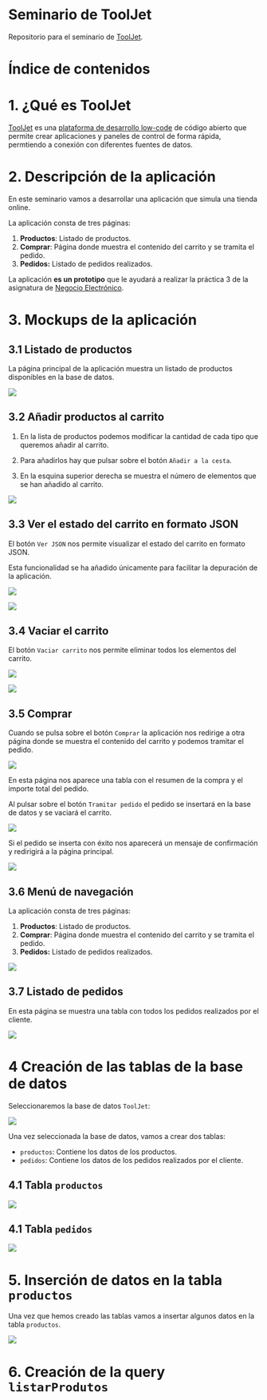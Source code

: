 # Seminario de ToolJet

Repositorio para el seminario de [ToolJet][0].

# Índice de contenidos



# 1. ¿Qué es ToolJet

[ToolJet][0] es una [plataforma de desarrollo low-code][2] de código abierto que permite crear aplicaciones y paneles de control de forma rápida, permtiendo a conexión con diferentes fuentes de datos.

# 2. Descripción de la aplicación

En este seminario vamos a desarrollar una aplicación que simula una tienda online.

La aplicación consta de tres páginas:

1. **Productos**: Listado de productos.
2. **Comprar**: Página donde muestra el contenido del carrito y se tramita el pedido.
3. **Pedidos:** Listado de pedidos realizados.

La aplicación **es un prototipo** que le ayudará a realizar la práctica 3 de la asignatura de [Negocio Electrónico][1].

# 3. Mockups de la aplicación

## 3.1 Listado de productos

La página principal de la aplicación muestra un listado de productos disponibles
en la base de datos.

![](images/mockup_00.png)

## 3.2 Añadir productos al carrito

1. En la lista de productos podemos modificar la cantidad de cada tipo que queremos
añadir al carrito.

2. Para añadirlos hay que pulsar sobre el botón `Añadir a la cesta`.

3. En la esquina superior derecha se muestra el número de elementos que se han
añadido al carrito.

![](images/mockup_01.png)

## 3.3 Ver el estado del carrito en formato JSON

El botón `Ver JSON` nos permite visualizar el estado del carrito en formato JSON.

Esta funcionalidad se ha añadido únicamente para facilitar la depuración de la
aplicación.

![](images/mockup_02.png)

![](images/mockup_03.png)

## 3.4 Vaciar el carrito

El botón `Vaciar carrito` nos permite eliminar todos los elementos del carrito.

![](images/mockup_04.png)

![](images/mockup_05.png)

## 3.5 Comprar

Cuando se pulsa sobre el botón `Comprar` la aplicación nos redirige a otra
página donde se muestra el contenido del carrito y podemos tramitar el pedido.

![](images/mockup_06.png)

En esta página nos aparece una tabla con el resumen de la compra y el importe total del pedido.

Al pulsar sobre el botón `Tramitar pedido` el pedido se insertará en la base de datos y se vaciará el carrito.

![](images/mockup_07.png)

Si el pedido se inserta con éxito nos aparecerá un mensaje de confirmación y redirigirá a la página principal.

![](images/mockup_08.png)

## 3.6 Menú de navegación

La aplicación consta de tres páginas:

1. **Productos**: Listado de productos.
2. **Comprar**: Página donde muestra el contenido del carrito y se tramita el pedido.
3. **Pedidos:** Listado de pedidos realizados.

![](images/mockup_09.png)

## 3.7 Listado de pedidos

En esta página se muestra una tabla con todos los pedidos realizados por el cliente.

![](images/mockup_10.png)

# 4 Creación de las tablas de la base de datos

Seleccionaremos la base de datos `ToolJet`:

![](images/tabla_database.png)


Una vez seleccionada la base de datos, vamos a crear dos tablas:

- `productos`: Contiene los datos de los productos.
- `pedidos`: Contiene los datos de los pedidos realizados por el cliente.

## 4.1 Tabla `productos`

![](images/tabla_pedidos.png)

## 4.1 Tabla `pedidos`

![](images/tabla_productos.png)

# 5. Inserción de datos en la tabla `productos`

Una vez que hemos creado las tablas vamos a insertar algunos datos en la tabla `productos`.

![](images/tabla_insertar_datos_productos.png)

# 6. Creación de la query `listarProdutos`


[0]: https://www.tooljet.ai
[1]: https://www.ual.es/estudios/grados/presentacion/plandeestudios/asignatura/4015/40153316
[2]: https://en.wikipedia.org/wiki/Low-code_development_platform